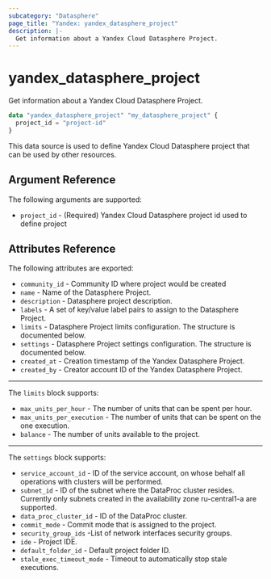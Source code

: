 ```yaml
---
subcategory: "Datasphere"
page_title: "Yandex: yandex_datasphere_project"
description: |-
  Get information about a Yandex Cloud Datasphere Project.
---
```



# yandex_datasphere_project




Get information about a Yandex Cloud Datasphere Project.

```terraform
data "yandex_datasphere_project" "my_datasphere_project" {
  project_id = "project-id"
}
```

This data source is used to define Yandex Cloud Datasphere project that can be used by other resources.

## Argument Reference

The following arguments are supported:

* `project_id` - (Required) Yandex Cloud Datasphere project id used to define project

## Attributes Reference

The following attributes are exported:

* `community_id` - Community ID where project would be created
* `name` - Name of the Datasphere Project.
* `description` - Datasphere project description.
* `labels` - A set of key/value label pairs to assign to the Datasphere Project.
* `limits` - Datasphere Project limits configuration. The structure is documented below.
* `settings` - Datasphere Project settings configuration. The structure is documented below.
* `created_at` - Creation timestamp of the Yandex Datasphere Project.
* `created_by` - Creator account ID of the Yandex Datasphere Project.

---

The `limits` block supports:

* `max_units_per_hour` - The number of units that can be spent per hour.
* `max_units_per_execution` - The number of units that can be spent on the one execution.
* `balance` - The number of units available to the project.

---

The `settings` block supports:

* `service_account_id` - ID of the service account, on whose behalf all operations with clusters will be performed.
* `subnet_id` - ID of the subnet where the DataProc cluster resides. Currently only subnets created in the availability zone ru-central1-a are supported.
* `data_proc_cluster_id` - ID of the DataProc cluster.
* `commit_mode` - Commit mode that is assigned to the project.
* `security_group_ids` -List of network interfaces security groups.
* `ide` - Project IDE.
* `default_folder_id` - Default project folder ID.
* `stale_exec_timeout_mode` - Timeout to automatically stop stale executions.
